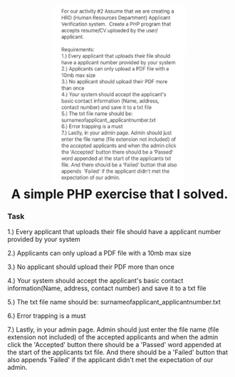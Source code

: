 <h1 align="center">
  <br>
  <a href="https://github.com/mkdirlove/PHP-Exercise"><img src="https://github.com/mkdirlove/PHP-Exercise/blob/main/task.jpg" width="300" height="400" alt="PHP-Exercise"></a>
  <br>
  A simple PHP exercise that I solved.
  <br>
</h1>

### Task

1.) Every applicant that uploads their file should have a applicant number provided by your system

2.) Applicants can only upload a PDF file with a 10mb max size

3.) No applicant should upload their PDF more  than once

4.) Your system should accept the applicant's basic contact information(Name, address, contact number) and save it to a txt file

5.) The txt file name should be: surnameofapplicant_applicantnumber.txt

6.) Error trapping is a must

7.) Lastly, in your admin page. Admin should just enter the file name (file extension not included) of the accepted applicants and when the admin click the 'Accepted' button there should be a 'Passed' word appended at the start of the applicants txt file. And there should be a 'Failed' button that also appends 'Failed' if the applicant didn't met the expectation of our admin.

